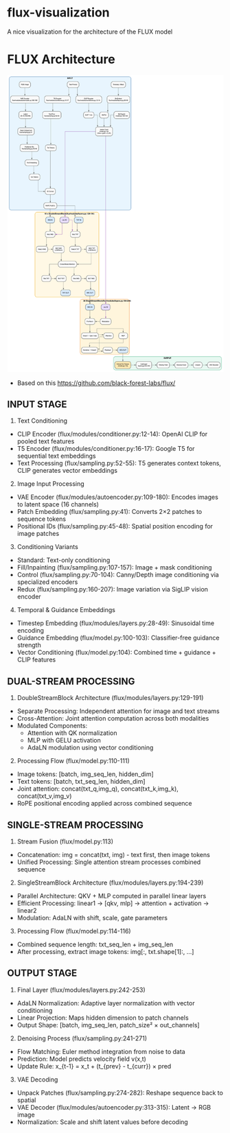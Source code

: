 # flux-visualization
A nice visualization for the architecture of the FLUX model

# FLUX Architecture

![V2](v2.png)



- Based on this https://github.com/black-forest-labs/flux/

## INPUT STAGE
1. Text Conditioning
  - CLIP Encoder (flux/modules/conditioner.py:12-14): OpenAI CLIP for pooled text features
  - T5 Encoder (flux/modules/conditioner.py:16-17): Google T5 for sequential text embeddings
  - Text Processing (flux/sampling.py:52-55): T5 generates context tokens, CLIP generates vector embeddings
2. Image Input Processing
  - VAE Encoder (flux/modules/autoencoder.py:109-180): Encodes images to latent space (16 channels)
  - Patch Embedding (flux/sampling.py:41): Converts 2×2 patches to sequence tokens
  - Positional IDs (flux/sampling.py:45-48): Spatial position encoding for image patches
3. Conditioning Variants
  - Standard: Text-only conditioning
  - Fill/Inpainting (flux/sampling.py:107-157): Image + mask conditioning
  - Control (flux/sampling.py:70-104): Canny/Depth image conditioning via specialized encoders
  - Redux (flux/sampling.py:160-207): Image variation via SigLIP vision encoder
4. Temporal & Guidance Embeddings
  - Timestep Embedding (flux/modules/layers.py:28-49): Sinusoidal time encoding
  - Guidance Embedding (flux/model.py:100-103): Classifier-free guidance strength
  - Vector Conditioning (flux/model.py:104): Combined time + guidance + CLIP features
## DUAL-STREAM PROCESSING
1. DoubleStreamBlock Architecture (flux/modules/layers.py:129-191)
  - Separate Processing: Independent attention for image and text streams
  - Cross-Attention: Joint attention computation across both modalities
  - Modulated Components:
    - Attention with QK normalization
    - MLP with GELU activation
    - AdaLN modulation using vector conditioning
2. Processing Flow (flux/model.py:110-111)
  - Image tokens: [batch, img_seq_len, hidden_dim]
  - Text tokens: [batch, txt_seq_len, hidden_dim]
  - Joint attention: concat(txt_q,img_q), concat(txt_k,img_k), concat(txt_v,img_v)
  - RoPE positional encoding applied across combined sequence
## SINGLE-STREAM PROCESSING
1. Stream Fusion (flux/model.py:113)
  - Concatenation: img = concat(txt, img) - text first, then image tokens
  - Unified Processing: Single attention stream processes combined sequence
2. SingleStreamBlock Architecture (flux/modules/layers.py:194-239)
  - Parallel Architecture: QKV + MLP computed in parallel linear layers
  - Efficient Processing: linear1 → [qkv, mlp] → attention + activation → linear2
  - Modulation: AdaLN with shift, scale, gate parameters
3. Processing Flow (flux/model.py:114-116)
  - Combined sequence length: txt_seq_len + img_seq_len
  - After processing, extract image tokens: img[:, txt.shape[1]:, ...]
## OUTPUT STAGE
1. Final Layer (flux/modules/layers.py:242-253)
  - AdaLN Normalization: Adaptive layer normalization with vector conditioning
  - Linear Projection: Maps hidden dimension to patch channels
  - Output Shape: [batch, img_seq_len, patch_size² × out_channels]
2. Denoising Process (flux/sampling.py:241-271)
  - Flow Matching: Euler method integration from noise to data
  - Prediction: Model predicts velocity field v(x,t)
  - Update Rule: x_{t-1} = x_t + (t_{prev} - t_{curr}) × pred
3. VAE Decoding
  - Unpack Patches (flux/sampling.py:274-282): Reshape sequence back to spatial
  - VAE Decoder (flux/modules/autoencoder.py:313-315): Latent → RGB image
  - Normalization: Scale and shift latent values before decoding
